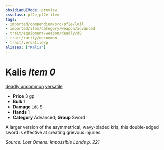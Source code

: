 ```yaml
---
obsidianUIMode: preview
cssclass: pf2e,pf2e-item
tags:
- imported/compendium/src/pf2e/loil
- imported/item/category/weapon/advanced
- trait/equipment/weapon/deadly/d8
- trait/rarity/uncommon
- trait/versatile/p
aliases: ["Kalis"]
---
```

# Kalis *Item 0*  
[deadly <d8>](deadly.md)  [uncommon](uncommon.md)  [versatile <P>](versatile.md)  

- **Price** 3 gp
- **Bulk** 1
- **Damage** `1d8` S
- **Hands** 1
- **Category** Advanced; **Group** Sword 

A larger version of the asymmetrical, wavy-bladed kris, this double-edged sword is effective at creating grievous injuries.

*Source: Lost Omens: Impossible Lands p. 221*